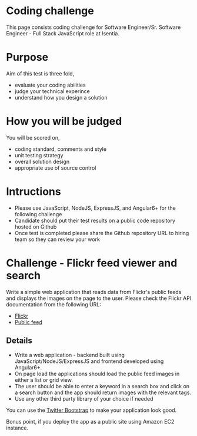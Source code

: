 # Coding challenge
This page consists coding challenge for Software Engineer/Sr. Software Engineer - Full Stack JavaScript role at Isentia.

# Purpose
Aim of this test is three fold,

- evaluate your coding abilities 
- judge your technical experince
- understand how you design a solution

# How you will be judged
You will be scored on,

- coding standard, comments and style
- unit testing strategy
- overall solution design
- appropriate use of source control

# Intructions

- Please use JavaScript, NodeJS, ExpressJS, and Angular6+ for the following challenge
- Candidate should put their test results on a public code repository hosted on Github
- Once test is completed please share the Github repository URL to hiring team so they can review your work

# Challenge - Flickr feed viewer and search

Write a simple web application that reads data from Flickr's public feeds and displays the images on the page to the user.
Please check the Flickr API documentation from the following URL:

- [Flickr]( http://www.flickr.com/services/feeds/)
- [Public feed](https://api.flickr.com/services/feeds/photos_public.gne)


## Details

- Write a web application - backend built using JavaScript/NodeJS/ExpressJS and frontend developed using Angular6+. 
- On page load the applications should load the public feed images in either a list or grid view.  
- The user should be able to enter a keyword in a search box and click on a search button and the app should return images with the relevant tags.
- Use any other third party library of your choice if needed 

You can use the [Twitter Bootstrap](http://getbootstrap.com/) to make your application look good.

Bonus point, if you deploy the app as a public site using Amazon EC2 instance.

